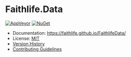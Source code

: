 # Faithlife.Data

[![AppVeyor](https://img.shields.io/appveyor/ci/Faithlife/faithlifedata/master.svg)](https://ci.appveyor.com/project/Faithlife/faithlifedata) [![NuGet](https://img.shields.io/nuget/v/Faithlife.Data.svg)](https://www.nuget.org/packages/Faithlife.Data)

* Documentation: https://faithlife.github.io/FaithlifeData/
* License: [MIT](LICENSE)
* [Version History](VersionHistory.md)
* [Contributing Guidelines](CONTRIBUTING.md)
